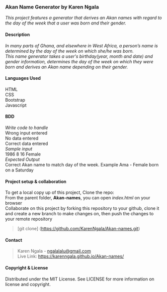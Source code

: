 ### **Akan Name Generator** by Karen Ngala
_This project features a generator that derives an Akan names with regard to the day of the week that a user was born and their gender._


#### **Description**
_In many parts of Ghana, and elsewhere in West Africa, a person’s name is determined by the day of the week on which she/he was born._
<br>
_This name generator takes a user's birthday(year, month and date) and gender information, determines the day of the week on which they were born and derives an Akan name depending on their gender._

#### **Languages Used**
HTML <br>
CSS <br>
Bootstrap <br>
Javascript 

#### **BDD**
*Write code to handle* <br>
Wrong input entered <br>
No data entered <br>
Correct data entered <br>
*Sample input* <br>
1986    8   16  Female <br>
*Expected Output* <br>
Correct Akan name to match day of the week. Example Ama - Female born on a Saturday

#### **Project setup & collaboration**
To get a local copy up of this project, Clone the repo: <br>
From the parent folder, **Akan-names**, you can open *index.html* on your browser <br>
Collaborate on this project by forking this repository to your github, clone it and create a new branch to make changes on, then push the changes to your remote repository <br>
>[git clone] (https://github.com/KarenNgala/Akan-names.git)

#### **Contact**
>Karen Ngala - ngalalalu@gmail.com <br>
>Live Link: https://karenngala.github.io/Akan-names/

#### **Copyright & License**
Distributed under the MIT License. See LICENSE for more information on license and copyright. 